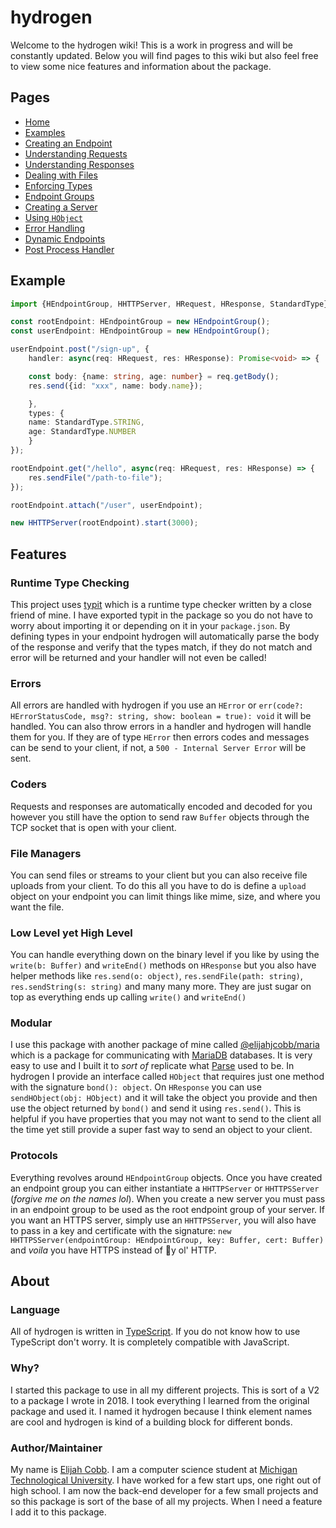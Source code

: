 # hydrogen
Welcome to the hydrogen wiki! This is a work in progress and will be constantly updated. Below you will find pages to this wiki but also feel free to view some nice features and information about the package.

## Pages
* [Home](https://github.com/elijahjcobb/hydrogen/wiki/Home)
* [Examples](https://github.com/elijahjcobb/hydrogen/wiki/Example)
* [Creating an Endpoint](https://github.com/elijahjcobb/hydrogen/wiki/Endpoint)
* [Understanding Requests](https://github.com/elijahjcobb/hydrogen/wiki/Requests)
* [Understanding Responses](https://github.com/elijahjcobb/hydrogen/wiki/Responses)
* [Dealing with Files](https://github.com/elijahjcobb/hydrogen/wiki/Files)
* [Enforcing Types](https://github.com/elijahjcobb/hydrogen/wiki/Types)
* [Endpoint Groups](https://github.com/elijahjcobb/hydrogen/wiki/Groups)
* [Creating a Server](https://github.com/elijahjcobb/hydrogen/wiki/Server)
* [Using `HObject`](https://github.com/elijahjcobb/hydrogen/wiki/HObject)
* [Error Handling](https://github.com/elijahjcobb/hydrogen/wiki/Error)
* [Dynamic Endpoints](https://github.com/elijahjcobb/hydrogen/wiki/Dynamic)
* [Post Process Handler](https://github.com/elijahjcobb/hydrogen/wiki/PostProcessHandler)

## Example
```typescript
import {HEndpointGroup, HHTTPServer, HRequest, HResponse, StandardType} from "@elijahjcobb/hydrogen";

const rootEndpoint: HEndpointGroup = new HEndpointGroup();
const userEndpoint: HEndpointGroup = new HEndpointGroup();

userEndpoint.post("/sign-up", {
    handler: async(req: HRequest, res: HResponse): Promise<void> => {

	const body: {name: string, age: number} = req.getBody();
	res.send({id: "xxx", name: body.name});

    },
    types: {
	name: StandardType.STRING,
	age: StandardType.NUMBER
    }
});

rootEndpoint.get("/hello", async(req: HRequest, res: HResponse) => {
    res.sendFile("/path-to-file");
});

rootEndpoint.attach("/user", userEndpoint);

new HHTTPServer(rootEndpoint).start(3000);
```

## Features

### Runtime Type Checking
This project uses [typit](https://www.npmjs.com/package/typit) which is a runtime type checker written by a close friend of mine. I have exported typit in the package so you do not have to worry about importing it or depending on it in your `package.json`. By defining types in your endpoint hydrogen will automatically parse the body of the response and verify that the types match, if they do not match and error will be returned and your handler will not even be called!

### Errors
All errors are handled with hydrogen if you use an `HError` or `err(code?: HErrorStatusCode, msg?: string, show: boolean = true): void` it will be handled. You can also throw errors in a handler and hydrogen will handle them for you. If they are of type `HError` then errors codes and messages can be send to your client, if not, a `500 - Internal Server Error` will be sent.

### Coders
Requests and responses are automatically encoded and decoded for you however you still have the option to send raw `Buffer` objects through the TCP socket that is open with your client.

### File Managers
You can send files or streams to your client but you can also receive file uploads from your client. To do this all you have to do is define a `upload` object on your endpoint you can limit things like mime, size, and where you want the file.

### Low Level yet High Level
You can handle everything down on the binary level if you like by using the `write(b: Buffer)` and `writeEnd()` methods on `HResponse` but you also have helper methods like `res.send(o: object)`, `res.sendFile(path: string)`, `res.sendString(s: string)` and many many more. They are just sugar on top as everything ends up calling `write()` and `writeEnd()`

### Modular
I use this package with another package of mine called [@elijahjcobb/maria](https://www.npmjs.com/package/@elijahjcobb/maria) which is a package for communicating with [MariaDB](https://mariadb.com/) databases. It is very easy to use and I built it to *sort of* replicate what [Parse](https://parseplatform.org/) used to be. In hydrogen I provide an interface called `HObject` that requires just one method with the signature `bond(): object`. On `HResponse` you can use `sendHObject(obj: HObject)` and it will take the object you provide and then use the object returned by `bond()` and send it using `res.send()`. This is helpful if you have properties that you may not want to send to the client all the time yet still provide a super fast way to send an object to your client.

### Protocols
Everything revolves around `HEndpointGroup` objects. Once you have created an endpoint group you can either instantiate a `HHTTPServer` or `HHTTPSServer` (*forgive me on the names lol*). When you create a new server you must pass in an endpoint group to be used as the root endpoint group of your server. If you want an HTTPS server, simply use an `HHTTPSServer`, you will also have to pass in a key and certificate with the signature: `new HHTTPSServer(endpointGroup: HEndpointGroup, key: Buffer, cert: Buffer)` and *voila* you have HTTPS instead of :shit:y ol' HTTP.

## About

### Language
All of hydrogen is written in [TypeScript](https://www.typescriptlang.org). If you do not know how to use TypeScript don't worry. It is completely compatible with JavaScript.

### Why?
I started this package to use in all my different projects. This is sort of a V2 to a package I wrote in 2018. I took everything I learned from the original package and used it. I named it hydrogen because I think element names are cool and hydrogen is kind of a building block for different bonds.

### Author/Maintainer
My name is [Elijah Cobb](https://elijahcobb.com). I am a computer science student at [Michigan Technological University](https://mtu.edu). I have worked for a few start ups, one right out of high school. I am now the back-end developer for a few small projects and so this package is sort of the base of all my projects. When I need a feature I add it to this package.